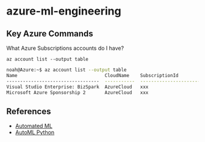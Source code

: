 # azure-ml-engineering


## Key Azure Commands

What Azure Subscriptions accounts do I have?

`az account list --output table`

```bash
noah@Azure:~$ az account list --output table
Name                                CloudName    SubscriptionId                        State    IsDefault
----------------------------------  -----------  ------------------------------------  -------  -----------
Visual Studio Enterprise: BizSpark  AzureCloud   xxx                                   Enabled  False
Microsoft Azure Sponsorship 2       AzureCloud   xxx                                   Enabled  True
```


## References


* [Automated ML](https://docs.microsoft.com/en-us/azure/machine-learning/concept-automated-ml)
* [AutoML Python](https://docs.microsoft.com/en-us/azure/machine-learning/tutorial-auto-train-models)
